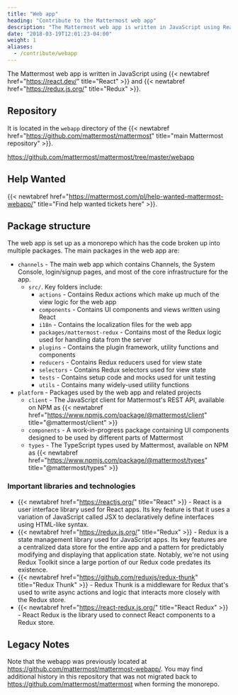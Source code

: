 ```yaml
---
title: "Web app"
heading: "Contribute to the Mattermost web app"
description: "The Mattermost web app is written in JavaScript using React and Redux."
date: "2018-03-19T12:01:23-04:00"
weight: 1
aliases:
  - /contribute/webapp
---
```


The Mattermost web app is written in JavaScript using {{< newtabref href="https://react.dev/" title="React" >}} and {{< newtabref href="https://redux.js.org/" title="Redux" >}}.

## Repository

It is located in the `webapp` directory of the {{< newtabref href="https://github.com/mattermost/mattermost" title="main Mattermost repository" >}}.

https://github.com/mattermost/mattermost/tree/master/webapp

## Help Wanted

{{< newtabref href="https://mattermost.com/pl/help-wanted-mattermost-webapp/" title="Find help wanted tickets here" >}}.

## Package structure

The web app is set up as a monorepo which has the code broken up into multiple packages. The main packages in the web app are:

* `channels` - The main web app which contains Channels, the System Console, login/signup pages, and most of the core infrastructure for the app.
    * `src/`. Key folders include:
        * `actions` - Contains Redux actions which make up much of the view logic for the web app
        * `components` - Contains UI components and views written using React
        * `i18n` - Contains the localization files for the web app
        * `packages/mattermost-redux` - Contains most of the Redux logic used for handling data from the server
        * `plugins` - Contains the plugin framework, utility functions and components
        * `reducers` - Contains Redux reducers used for view state
        * `selectors` - Contains Redux selectors used for view state
        * `tests` - Contains setup code and mocks used for unit testing
        * `utils` - Contains many widely-used utility functions
* `platform` - Packages used by the web app and related projects
    * `client` - The JavaScript client for Mattermost's REST API, available on NPM as {{< newtabref href="https://www.npmjs.com/package/@mattermost/client" title="@mattermost/client" >}}
    * `components` - A work-in-progress package containing UI components designed to be used by different parts of Mattermost
    * `types` - The TypeScript types used by Mattermost, available on NPM as {{< newtabref href="https://www.npmjs.com/package/@mattermost/types" title="@mattermost/types" >}}

### Important libraries and technologies

- {{< newtabref href="https://reactjs.org/" title="React" >}} - React is a user interface library used for React apps. Its key feature is that it uses a variation of JavaScript called JSX to declaratively define interfaces using HTML-like syntax.
- {{< newtabref href="https://redux.js.org/" title="Redux" >}} - Redux is a state management library used for JavaScript apps. Its key features are a centralized data store for the entire app and a pattern for predictably modifying and displaying that application state. Notably, we're not using Redux Toolkit since a large portion of our Redux code predates its existence.
- {{< newtabref href="https://github.com/reduxjs/redux-thunk" title="Redux Thunk" >}} - Redux Thunk is a middleware for Redux that's used to write async actions and logic that interacts more closely with the Redux store.
- {{< newtabref href="https://react-redux.js.org/" title="React Redux" >}} - React Redux is the library used to connect React components to a Redux store.
 
## Legacy Notes

Note that the webapp was previously located at https://github.com/mattermost/mattermost-webapp/. You may find additional history in this repository that was not migrated back to https://github.com/mattermost/mattermost when forming the monorepo.
